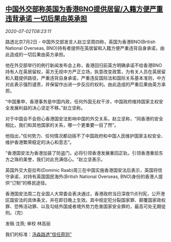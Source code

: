 <!--1593680098000-->
[中国外交部称英国为香港BNO提供居留/入籍方便严重违背承诺 一切后果由英承担](https://cn.reuters.com/article/china-mofa-uk-bno-0702-idCNKBS243104)
------

<div><i>2020-07-02T08:23:11</i></div><div class="StandardArticleBody_body"><p>路透北京7月2日 - 中国外交部发言人赵立坚周四称，英国为香港BNO(British National Overseas, BNO)持有者提供在英居留和入籍方便严重违背自身承诺，由此造成的一切后果由英方承担。 </p><p>他在外交部举行的例行新闻发布会上称，香港回归前英方明确承诺不给香港BNO持有人在英居留权，英方无视中方严正立场，执意改变政策，为有关人员在英居留和入籍提供路径，严重违背自身承诺，严重违反国际法和国际关系基本准则，中方对此表示强烈谴责，并保留作出进一步反应的权利。由此造成的严重后果由英方承担。 </p><p>“中国重申，香港事务是中国内政，任何外国无权干涉，中国政府维持国家主权安全发展利益的决心坚定不移。”赵立坚称。 </p><p>对于中国会不会担心香港国安法影响中国的外交关系，赵立坚称，“同香港的安全相比，我们和其他国家的关系，哪一个更重要一目了然”。 </p><p>他指出，”任何势力、任何情况都动摇不了中国政府和中国人民维护国家主权安全、维护香港繁荣稳定的决心和意志“。 </p><p>“香港国安法为香港加装了防盗门，必将引领香港发展重回正轨，引领香港重拾东方之珠的美誉，我们对此充满信心。“赵立坚表示。 </p><p>英国外交大臣拉布(Dominic Raab)周三在中国实施香港国安法后表示，英国将信守承诺，对持有英国国民海外(British National Overseas, BNO)身份的香港人提供“订制”的移民途径。  </p><p>香港国安法周二在全国人大常委会表决通过，香港政府当日深夜11点刊宪，公开港区国安法的具体条文，并在即日晚上生效。其中规定犯分裂国家罪、颠覆国家政权罪、恐怖活动罪、以及勾结外国或者境外势力危害国家安全罪的，最高可处无期徒刑。（完） </p><div class="Attribution_container"><div class="Attribution_attribution"><p class="Attribution_content">发稿 沈燕; 审校 林高丽 </p></div></div><div class="StandardArticleBody_trustBadgeContainer"><span class="StandardArticleBody_trustBadgeTitle">我们的标准：</span><span class="trustBadgeUrl"><a href="https://www.thomsonreuters.cn/content/dam/openweb/documents/pdf/china/brochures/about-us-1.pdf">汤森路透“信任原则”</a></span></div></div>
